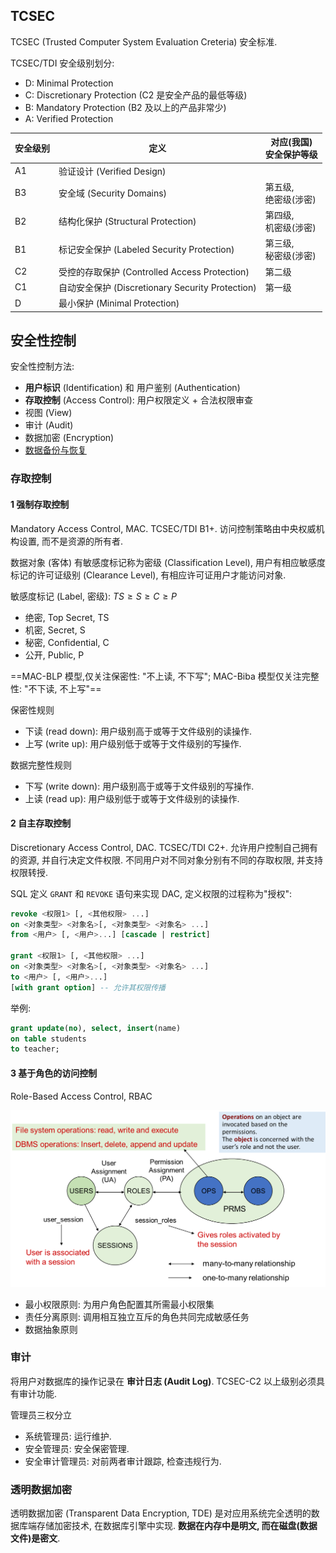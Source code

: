 ## TCSEC

TCSEC (Trusted Computer System Evaluation Creteria) 安全标准.

TCSEC/TDI 安全级别划分:
- D: Minimal Protection
- C: Discretionary Protection (C2 是安全产品的最低等级)
- B: Mandatory Protection (B2 及以上的产品非常少)
- A: Verified Protection

| 安全级别 | 定义                                             | 对应(我国) <br> 安全保护等级 |
| -------- | ------------------------------------------------ | ---------------------------- |
| A1       | 验证设计 (Verified Design)                       |                              |
| B3       | 安全域 (Security Domains)                        | 第五级, <br> 绝密级(涉密)    |
| B2       | 结构化保护 (Structural Protection)               | 第四级, <br> 机密级(涉密)    |
| B1       | 标记安全保护 (Labeled Security Protection)       | 第三级, <br> 秘密级(涉密)    |
| C2       | 受控的存取保护 (Controlled Access Protection)    | 第二级                       |
| C1       | 自动安全保护 (Discretionary Security Protection) | 第一级                       |
| D        | 最小保护 (Minimal Protection)                    |                              |

## 安全性控制

安全性控制方法:
- **用户标识** (Identification) 和 用户鉴别 (Authentication)
- **存取控制** (Access Control): 用户权限定义 + 合法权限审查
- 视图 (View)
- 审计 (Audit)
- 数据加密 (Encryption)
- [数据备份与恢复](数据恢复.md)

### 存取控制

#### 1 强制存取控制

Mandatory Access Control, MAC. TCSEC/TDI B1+. 访问控制策略由中央权威机构设置, 而不是资源的所有者.

数据对象 (客体) 有敏感度标记称为密级 (Classification Level), 用户有相应敏感度标记的许可证级别 (Clearance Level), 有相应许可证用户才能访问对象.

敏感度标记 (Label, 密级): $TS\geq S\geq C\geq P$
- 绝密, Top Secret, TS
- 机密, Secret, S
- 秘密, Confidential, C
- 公开, Public, P

==MAC-BLP 模型,仅关注保密性: "不上读, 不下写"; MAC-Biba 模型仅关注完整性: "不下读, 不上写"==

保密性规则
- 下读 (read down): 用户级别高于或等于文件级别的读操作. 
- 上写 (write up): 用户级别低于或等于文件级别的写操作.

数据完整性规则
- 下写 (write down): 用户级别高于或等于文件级别的写操作.
- 上读 (read up): 用户级别低于或等于文件级别的读操作.

#### 2 自主存取控制

Discretionary Access Control, DAC. TCSEC/TDI C2+. 允许用户控制自己拥有的资源, 并自行决定文件权限. 不同用户对不同对象分别有不同的存取权限, 并支持权限转授.

SQL 定义 `GRANT` 和 `REVOKE` 语句来实现 DAC, 定义权限的过程称为"授权":

```sql
revoke <权限1> [, <其他权限> ...]
on <对象类型> <对象名>[, <对象类型> <对象名> ...]
from <用户> [, <用户>...] [cascade | restrict]

grant <权限1> [, <其他权限> ...]
on <对象类型> <对象名>[, <对象类型> <对象名> ...]
to <用户> [, <用户>...]
[with grant option] -- 允许其权限传播
```

举例:

```sql
grant update(no), select, insert(name)
on table students
to teacher;
```

#### 3 基于角色的访问控制

Role-Based Access Control, RBAC

![](../../../-%20attach/Pasted%20image%2020240103231946.png)

- 最小权限原则: 为用户角色配置其所需最小权限集
- 责任分离原则: 调用相互独立互斥的角色共同完成敏感任务
- 数据抽象原则

### 审计

将用户对数据库的操作记录在 **审计日志 (Audit Log)**. TCSEC-C2 以上级别必须具有审计功能.

管理员三权分立
- 系统管理员: 运行维护.
- 安全管理员: 安全保密管理.
- 安全审计管理员: 对前两者审计跟踪, 检查违规行为.

### 透明数据加密

透明数据加密 (Transparent Data Encryption, TDE) 是对应用系统完全透明的数据库端存储加密技术, 在数据库引擎中实现. **数据在内存中是明文, 而在磁盘(数据文件)是密文**.